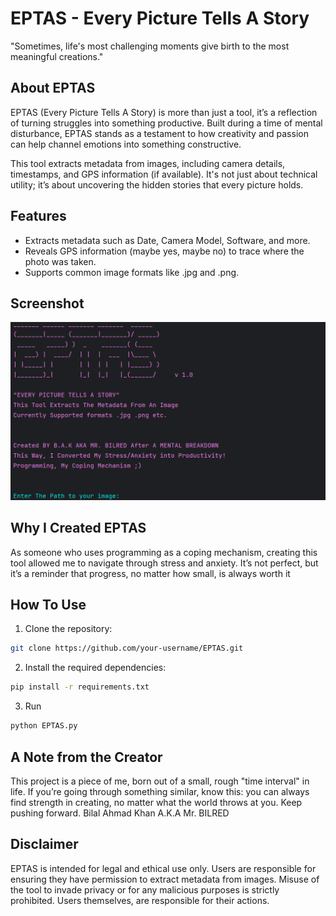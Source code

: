 # EPTAS - Every Picture Tells A Story
"Sometimes, life's most challenging moments give birth to the most meaningful creations."

## About EPTAS
EPTAS (Every Picture Tells A Story) is more than just a tool, it’s a reflection of turning struggles into something productive. Built during a time of mental disturbance, EPTAS stands as a testament to how creativity and passion can help channel emotions into something constructive.

This tool extracts metadata from images, including camera details, timestamps, and GPS information (if available). It's not just about technical utility; it’s about uncovering the hidden stories that every picture holds.

##  Features
- Extracts metadata such as Date, Camera Model, Software, and more.
- Reveals GPS information (maybe yes, maybe no) to trace where the photo was taken.
- Supports common image formats like .jpg and .png.

## Screenshot
![Image](https://github.com/BilalAhmadKhanKhattak/EPTAS/blob/main/ScreenshotEptas.png)

## Why I Created EPTAS
As someone who uses programming as a coping mechanism, creating this tool allowed me to navigate through stress and anxiety. It’s not perfect, but it’s a reminder that progress, no matter how small, is always worth it

## How To Use
1. Clone the repository:
```bash
git clone https://github.com/your-username/EPTAS.git
```
2. Install the required dependencies:
```bash
pip install -r requirements.txt
```

3. Run
```bash
python EPTAS.py
```

## A Note from the Creator
This project is a piece of me, born out of a small, rough "time interval" in life. If you’re going through something similar, know this: you can always find strength in creating, no matter what the world throws at you. Keep pushing forward.
Bilal Ahmad Khan A.K.A Mr. BILRED


## Disclaimer
EPTAS is intended for legal and ethical use only. Users are responsible for ensuring they have permission to extract metadata from images. Misuse of the tool to invade privacy or for any malicious purposes is strictly prohibited. Users themselves, are responsible for their actions.

